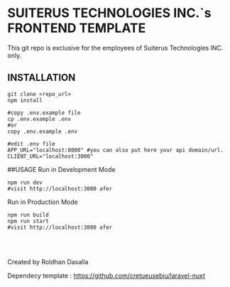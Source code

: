 # SUITERUS TECHNOLOGIES INC.`s FRONTEND TEMPLATE

This git repo is exclusive for the employees of Suiterus Technologies INC. only.

## INSTALLATION
```
git clone <repo_url>
npm install

#copy .env.example file
cp .env.example .env
#or
copy .env.example .env

#edit .env file
APP_URL="localhost:8000" #you can also put here your api domain/url.
CLIENT_URL="localhost:3000"
```

##USAGE
Run in Development Mode
```
npm run dev
#visit http://localhost:3000 afer
```
Run in Production Mode
```
npm run build
npm run start
#visit http://localhost:3000 afer
```
<br><br>
<p>
    Created by Roldhan Dasalla
</p>
<p>
    Dependecy template : <a href="https://github.com/cretueusebiu/laravel-nuxt" target="_blank">https://github.com/cretueusebiu/laravel-nuxt</a>
</p>